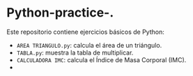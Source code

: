 # Python-practice-.
Este repositorio contiene ejercicios básicos de Python:
- `AREA TRIANGULO.py`: calcula el área de un triángulo.
- `TABLA.py`: muestra la tabla de multiplicar.
- `CALCULADORA IMC`: calcula el Índice de Masa Corporal (IMC).
- 
